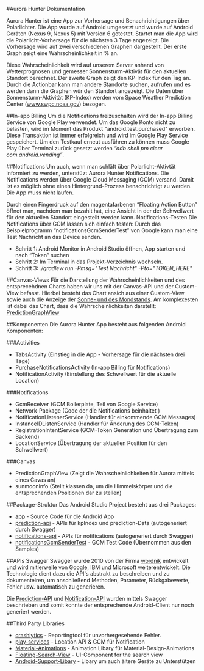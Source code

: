 #Aurora Hunter Dokumentation

Aurora Hunter ist eine App zur Vorhersage und Benachrichtigungen über Polarlichter. Die App wurde auf Android umgesetzt und wurde auf Android Geräten (Nexus 9, Nexus 5) mit Version 6 getestet. 
Startet man die App wird die Polarlicht-Vorhersage für die nächsten 3 Tage angezeigt. Die Vorhersage wird auf zwei verschiedenen Graphen dargestellt. Der erste Graph zeigt eine Wahrscheinlichkeit in % an. 

Diese Wahrscheinlichkeit wird auf unserem Server anhand von Wetterprognosen und gemesser Sonnensturm-Aktivät für den aktuellen Standort berechnet. Der zweite Graph zeigt den KP-Index für den Tag an. Durch die Actionbar kann man andere Standorte suchen, aufrufen und es werden dann die Graphen wür den Standort angezeigt.
Die Daten über Sonnensturm-Aktivität (KP-Index) werden vom Space Weather Prediction Center (www.swpc.noaa.gov) bezogen.

##In-app Billing
Um die Notifications freizuschalten wird der In-app Billing Service von Google Play verwendet. Um das Google Konto nicht zu belasten, wird im Moment das Produkt "android.test.purchased" erworben. Diese Transaktion ist immer erfolgreich und wird im Google Play Service gespeichert. Um den Testkauf erneut ausführen zu können muss Google Play über Terminal zurück gesetzt werden *“adb shell pm clear com.android.vending”*.

##Notifications
Um auch, wenn man schläft über Polarlicht-Aktivtät informiert zu werden, unterstüzt Aurora Hunter Notifications. Die Notifications werden über Google Cloud Messaging (GCM) versand. Damit ist es möglich ohne einen Hintergrund-Prozess benachrichtigt zu werden. Die App muss nicht laufen.

Durch einen Fingerdruck auf den magentafarbenen “Floating Action Button” öffnet man, nachdem man bezahlt hat, eine Ansicht in der der Schwellwert für den aktuellen Standort eingestellt werden kann. 
Notifications-Testen
Die Notifications über GCM lassen sich einfach testen: Durch das Beispielprogramm “notificationsGcmSenderTest” von Google kann man eine Test Nachricht an das Device senden.

* Schritt 1: Android Monitor in Android Studio öffnen, App starten und nach “Token” suchen
* Schritt 2: Im Terminal in das Projekt-Verzeichnis wechseln.
* Schritt 3: *./gradlew run -Pmsg="Test Nachricht" -Pto="TOKEN_HERE"*

##Canvas-Views 
Für die Darstellung der Wahrscheinlichkeiten und des entsprecehdnen Charts haben wir uns mit der Canvas-API und der Custom-View befasst. Hierbei besteht das Chart ansich aus einer Custom-View sowie auch die Anzeige der [Sonne- und des Mondstands](./app/src/main/java/de/hs_bremen/aurora_hunter/ui/views/sunmooninfo). Am komplexesten ist dabei das Chart, dass die Wahrscheinlichkeiten darstellt: [PredictionGraphView](./app/src/main/java/de/hs_bremen/aurora_hunter/ui/views/PredictionGraphView.java)

##Komponenten
Die Aurora Hunter App besteht aus folgenden Android Komponenten: 

###Activities
* TabsActivity (Einstieg in die App - Vorhersage für die nächsten drei Tage)
* PurchaseNotificationsActivity (In-app Billing für Notifications) 
* NotificationActivity (Einstellung des Schwellwert für die aktuelle Location)

###Notifications
* GcmReceiver (GCM Boilerplate, Teil von Google Service)
* Network-Package (Code der die Notifications beinhaltet )
* NotificationListenerService (Handler für einkommende GCM Messages)
* InstanceIDListenService (Handler für Änderung des GCM-Token)
* RegistrationIntentService (GCM-Token Generation und Übertragung zum Backend)
* LocationService (Übertragung der aktuellen Position für den Schwellwert) 

###Canvas
* PredictionGraphView (Zeigt die Wahrscheinlichkeiten für Aurora mittels eines Cavas an)
* sunmooninfo  (Stellt klassen da, um die Himmelskörper und die entsprechenden Positionen dar zu stellen)

##Package-Struktur
Das Android Studio Project besteht aus drei Packages:
* [app](./app) - Source Code für die Android App
* [prediction-api](./app-commons/prediction-api) - APIs für kpIndex und prediction-Data (autogeneriert durch Swagger)
* [notifications-api](./app-commons/notifications-api) - APIs für notifications (autogeneriert durch Swagger)
* [notificationsGcmSenderTest](./notificationsGcmSenderTest) - GCM Test Code (Übernommen aus den Samples)

##APIs Swagger
Swagger wurde 2010 von der Firma [wordnik](https://www.wordnik.com) entwickelt und wird mitlerweile von Google, IBM und Microsoft weiterentwickelt. Die Technologie dient dazu die API's abstrakt zu beschreiben und zu dokumenteiren, um anschließend Methoden, Parameter, Rückgabewerte, Fehler usw. automatisch zu generieren. 

Die [Prediction-API](./app-commons/prediction-api) und [Notification-API](./app-commons/notifications-api) wurden mittels Swagger beschrieben und somit konnte der entsprechende Android-Client nur noch generiert werden. 

##Third Party Libraries

* [crashlytics](https://fabric.io/kits/android/crashlytics) - Reportingtool für unvorhergesehende Fehler. 
* [play-services](https://developers.google.com/android/guides/overview) - Location API & GCM für Notification 
* [Material-Animations](https://github.com/lgvalle/Material-Animations/) - Animation Libary für Material-Design-Animations 
* [Floating-Search-View](https://github.com/arimorty/floatingsearchview) - UI-Component for the search view
* [Android-Support-Libary](https://developer.android.com/topic/libraries/support-library/index.html) - Libary um auch ältere Geräte zu Unterstützen


